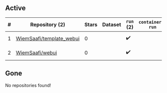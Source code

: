 ## Active
| # | Repository (2) | Stars | Dataset | `run` (2) | `containers-run` | Last Modified |
| --- | --- | --- | --- | --- | --- | --- |
| 1 | [WiemSaafi/template_webui](https://github.com/WiemSaafi/template_webui) | 0 |  | :heavy_check_mark: |  | 2025-07-19 00:39:35+00:00 |
| 2 | [WiemSaafi/webui](https://github.com/WiemSaafi/webui) | 0 |  | :heavy_check_mark: |  | 2025-06-25 22:01:07+00:00 |

## Gone
No repositories found!
